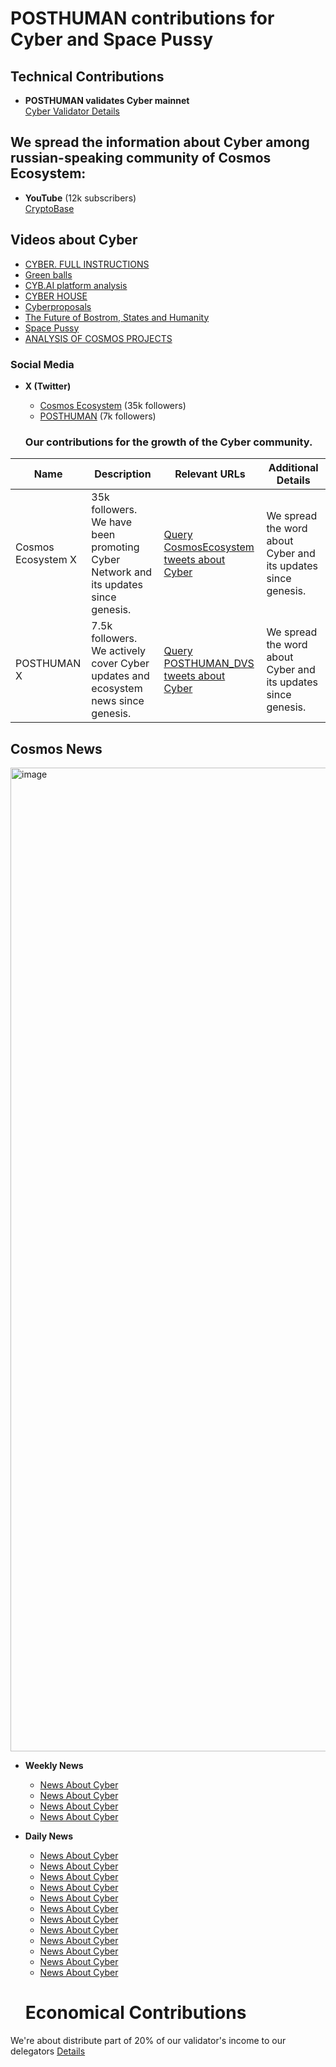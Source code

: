 # POSTHUMAN contributions for Cyber and Space Pussy

## Technical Contributions
- **POSTHUMAN validates Cyber mainnet**  
  [Cyber Validator Details](https://wallet.keplr.app/chains/bostrom?modal=validator&chain=bostrom&validator_address=bostromvaloper1ccvpcq9ffy0qd2ca8nmmpzfamtyjfc9zt56fhc)
  
## We spread the information about Cyber among russian-speaking community of Cosmos Ecosystem:
- **YouTube** (12k subscribers)  
  [CryptoBase](https://www.youtube.com/@CRYPTOBASED)

## Videos about Cyber
- [CYBER. FULL INSTRUCTIONS](https://www.youtube.com/watch?v=FSZLhTuIjGY&t=79s)
- [Green balls](https://www.youtube.com/watch?v=mtIeR66q830)
- [CYB.AI platform analysis](https://www.youtube.com/watch?v=D8YR0SkZIKo&t=371s)
- [CYBER HOUSE](https://www.youtube.com/watch?v=RAr1uwLv0A0&t=523s)
- [Cyber ​​proposals](https://www.youtube.com/watch?v=rM1ClCqQovo)
- [The Future of Bostrom, States and Humanity](https://www.youtube.com/watch?v=7nwUPtKG_BE)
- [Space Pussy](https://www.youtube.com/watch?v=JZ5Flip26ao&t=77s)
- [ANALYSIS OF COSMOS PROJECTS](https://www.youtube.com/watch?v=MCsFOisC8IA)

### Social Media
- **X (Twitter)**  
  - [Cosmos Ecosystem](https://x.com/CosmosEcosystem) (35k followers)  
  - [POSTHUMAN](https://x.com/POSTHUMAN_DVS) (7k followers)

  ### Our contributions for the growth of the Cyber community.

| Name               | Description                                              | Relevant URLs                                                                                      | Additional Details                                          |
|--------------------|-----------------------------------------------------------|---------------------------------------------------------------------------------------------------|--------------------------------------------------------------|
| Cosmos Ecosystem X | 35k followers. We have been promoting Cyber Network and its updates since genesis. | [Query CosmosEcosystem tweets about Cyber](https://x.com/search?q=from%3ACosmosEcosystem%20(cyber_devs%20OR%20BostromOR%20BOOT)&src=typed_query&f=live) | We spread the word about Cyber and its updates since genesis. |
| POSTHUMAN X        | 7.5k followers. We actively cover Cyber updates and ecosystem news since genesis. | [Query POSTHUMAN_DVS tweets about Cyber](https://x.com/search?q=from%3APOSTHUMAN_DVS%20(cyber_devs%20OR%20BostromOR%20BOOT)&src=typed_query&f=live) | We spread the word about Cyber and its updates since genesis. |

## Cosmos News
<img width="1934" height="1574" alt="image" src="https://github.com/user-attachments/assets/43b650a9-2e75-46fe-b79d-dc3202272c31" />

- **Weekly News**
  - [News About Cyber](https://x.com/CosmosEcosystem/status/1801964444810907908)
  - [News About Cyber](https://x.com/CosmosEcosystem/status/1768967266333245814)
  - [News About Cyber](https://x.com/CosmosEcosystem/status/1766153318122856855)
  - [News About Cyber](https://x.com/CosmosEcosystem/status/1467560316036861961)

- **Daily News**
  - [News About Cyber](https://x.com/CosmosEcosystem/status/1868985161842667530)
  - [News About Cyber](https://x.com/CosmosEcosystem/status/1842565775124824520)
  - [News About Cyber](https://x.com/CosmosEcosystem/status/1831351498003149281)
  - [News About Cyber](https://x.com/CosmosEcosystem/status/1826607080758980712)
  - [News About Cyber](https://x.com/CosmosEcosystem/status/1820126345902633360)
  - [News About Cyber](https://x.com/CosmosEcosystem/status/1793259058771976491)
  - [News About Cyber](https://x.com/CosmosEcosystem/status/1767495777381998673)
  - [News About Cyber](https://x.com/CosmosEcosystem/status/1749343489542823968)
  - [News About Cyber](https://x.com/CosmosEcosystem/status/1740798178373652638)
  - [News About Cyber](https://x.com/CosmosEcosystem/status/1739933026191065409)
  - [News About Cyber](https://x.com/CosmosEcosystem/status/1734144210562105848)
  - [News About Cyber](https://x.com/CosmosEcosystem/status/1733839069795479839)

  # Economical Contributions
 We're about distribute part of 20% of our validator's income to our delegators [Details](https://posthuman.digital/phmn)
